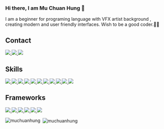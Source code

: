 ### Hi there, I am Mu Chuan Hung 👋
I am a beginner for programing language with VFX artist background , creating modern and user friendly interfaces. Wish to be a good coder.💪🏻

## Contact
<a href="https://www.linkedin.com/in/muchuanhung/">
  <img src="https://img.shields.io/badge/LinkedIn-0A66C2?style=for-the-badge&logo=LinkedIn&logoColor=white">
</a>
<a href="mailto:mu.chuan.hung@gmail.com">
  <img src="https://img.shields.io/badge/mu.chuan.hung@gmail.com-fafafa?style=for-the-badge&logo=Gmail&logoColor=#EA4335">
</a>
<a href="https://medium.com/@mu-chuan-hung">
 <img src="https://img.shields.io/badge/Medium-black?style=for-the-badge&logo=Medium&logoColor=#EA4335">
</a>

## Skills 
<a href="https://html.com/">
  <img src="https://img.shields.io/badge/HTML-E34F26?style=for-the-badge&logo=HTML5&logoColor=white">
</a>
<a href="https://www.w3schools.com/css/">
  <img src="https://img.shields.io/badge/CSS-1572B6?style=for-the-badge&logo=CSS3&logoColor=white">
</a>
<a href="https://www.javascript.com/">
  <img src="https://img.shields.io/badge/JavaScript-323330?style=for-the-badge&logo=javascript&logoColor=F7DF1E">
</a>
<a href="https://nodejs.org/en/">
  <img src="https://img.shields.io/badge/NODE.JS-339933?style=for-the-badge&logo=Node.js&logoColor=white">
</a>
<a href="https://sass-lang.com/">
  <img src="https://img.shields.io/badge/Sass-CC6699?style=for-the-badge&logo=Sass&logoColor=white">
</a>
<a href="https://getbootstrap.com/">
  <img src="https://img.shields.io/badge/Bootstrap-7952B3?style=for-the-badge&logo=Bootstrap&logoColor=white">
</a>
<a href="https://tailwindcss.com/">
  <img src="https://img.shields.io/badge/Tailwind-F8FAFC?style=for-the-badge&logo=Tailwindcss&logoColor=38BDF8">
</a>
<a href="https://www.docker.com/">
  <img src="https://img.shields.io/badge/Docker-ffffff?style=for-the-badge&logo=Docker&logoColor=#2496ED"> 
</a>
<a href="https://www.docker.com/">
  <img src="https://img.shields.io/badge/googleauthenticator-ffffff?style=for-the-badge&logo=googleauthenticator&logoColor=#4285F4"> 
</a>
<a href="https://docs.github.com/en/actions">
  <img src="https://img.shields.io/badge/githubactions-ffffff?style=for-the-badge&logo=githubactions&logoColor=#204ECF"> 
</a>
<a href="https://sonarcloud.io/login">
  <img src="https://img.shields.io/badge/sonarcloud-ffffff?style=for-the-badge&logo=sonarcloud&logoColor=#F3702A"> 
</a>

## Frameworks
<a href="https://vuejs.org/">
  <img src="https://img.shields.io/badge/Vue.js-4FC08D?style=for-the-badge&logo=Vue.js&logoColor=white">
</a>
<a href="https://reactjs.org/">
<img src="https://img.shields.io/badge/React-20232a?style=for-the-badge&logo=React&logoColor=61DAFB">
</a>
<a href="https://reactjs.org/">
<img src="https://img.shields.io/badge/React%20Native-20232a?style=for-the-badge&logo=React&logoColor=61DAFB">
</a>
<a href="https://nextjs.org/">
<img src="https://img.shields.io/badge/Nextjs-000000?style=for-the-badge&logo=nextdotjs&logoColor=#000000">
</a>
<a href="https://expressjs.com/">
  <img src="https://img.shields.io/badge/Express.js-339933?style=for-the-badge&logo=Node.js&logoColor=white">
</a>
<a href="https://handlebarsjs.com/">
  <img src="https://img.shields.io/badge/Handlebars.js-000000?style=for-the-badge&logo=Handlebars.js&logoColor=white">
</a>

<p><img align="left" src="https://github-readme-stats.vercel.app/api/top-langs?username=muchuanhung&show_icons=true&locale=en&layout=compact" alt="muchuanhung" /></p>

<p>&nbsp;<img align="center" src="https://github-readme-stats.vercel.app/api?username=muchuanhung&show_icons=true&locale=en" alt="muchuanhung" /></p>
